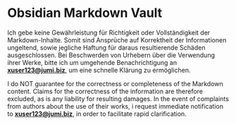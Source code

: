 # Obsidian Markdown Vault
Ich gebe keine Gewährleistung für Richtigkeit oder Vollständigkeit der Markdown-Inhalte. Somit sind Ansprüche auf Korrektheit der Informationen ungeltend, sowie jegliche Haftung für daraus resultierende Schäden ausgeschlossen. Bei Beschwerden von Urhebern über die Verwendung ihrer Werke, bitte ich um umgehende Benachrichtigung an **xuser123@jumi.biz**, um eine schnelle Klärung zu ermöglichen.

I do NOT guarantee for the correctness or completeness of the Markdown content. Claims for the correctness of the information are therefore excluded, as is any liability for resulting damages. In the event of complaints from authors about the use of their works, i request immediate notification to **xuser123@jumi.biz**, in order to facilitate rapid clarification. 